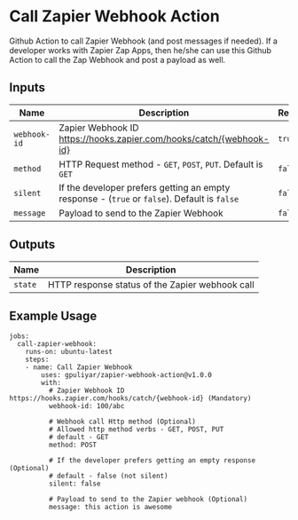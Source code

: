 # Call Zapier Webhook Action
Github Action to call Zapier Webhook (and post messages if needed). If a developer works with Zapier Zap Apps, then he/she can use this Github Action to call the Zap Webhook and post a payload as well.

## Inputs

Name | Description | Required
--- | --- | ---
`webhook-id` | Zapier Webhook ID https://hooks.zapier.com/hooks/catch/{webhook-id} | `true`
`method` | HTTP Request method - `GET`, `POST`, `PUT`. Default is `GET` | `false`
`silent` | If the developer prefers getting an empty response - (`true` or `false`). Default is `false` | `false`
`message` | Payload to send to the Zapier Webhook | `false`

## Outputs

Name | Description
--- | ---
`state` | HTTP response status of the Zapier webhook call

## Example Usage

```
jobs:
  call-zapier-webhook:
    runs-on: ubuntu-latest
    steps:
    - name: Call Zapier Webhook
        uses: gpuliyar/zapier-webhook-action@v1.0.0
        with:
          # Zapier Webhook ID https://hooks.zapier.com/hooks/catch/{webhook-id} (Mandatory)
          webhook-id: 100/abc

          # Webhook call Http method (Optional)
          # Allowed http method verbs - GET, POST, PUT
          # default - GET
          method: POST
 
          # If the developer prefers getting an empty response (Optional)
          # default - false (not silent)
          silent: false

          # Payload to send to the Zapier webhook (Optional)
          message: this action is awesome
```
